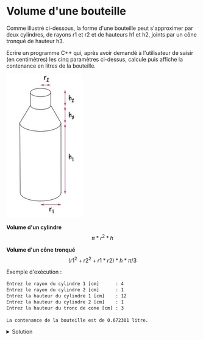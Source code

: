 # Volume d'une bouteille 

Comme illustré ci-dessous, la forme d'une bouteille peut s'approximer par deux cylindres, de rayons r1 et r2 et de hauteurs h1 et h2, joints par un cône tronqué de hauteur h3.

Ecrire un programme C++ qui, après avoir demandé à l'utilisateur de saisir (en centimètres) les cinq paramètres ci-dessus, calcule puis affiche la contenance en litres de la bouteille.

![bouteille](assets/03-10_bouteille.jpg)

**Volume d'un cylindre**
$$\pi * r^2 * h$$

**Volume d'un cône tronqué**
$$(r1^2 + r2^2 + r1 * r2) * h * \pi / 3$$

Exemple d'exécution :
~~~
Entrez le rayon du cylindre 1 [cm]      : 4
Entrez le rayon du cylindre 2 [cm]      : 1
Entrez la hauteur du cylindre 1 [cm]    : 12
Entrez la hauteur du cylindre 2 [cm]    : 1
Entrez la hauteur du tronc de cone [cm] : 3

La contenance de la bouteille est de 0.672301 litre.
~~~

<details>
<summary>Solution</summary>

~~~cpp
#include <iostream> // std::cout, std::cin, std::endl
#include <cstdlib>  // EXIT_SUCCESS
#include <numbers>  // std::numbers::pi

using namespace std;

int main() {
   using std::numbers::pi; // permet d'écrire pi plutôt que std::numbers::pi

   const double cm3_en_litre = 1E-3; // 1 litre = 1000 cm3

   double r1, h1, // rayon [cm] et hauteur [cm] du cylindre 1
   r2, h2, // rayon [cm] et hauteur [cm] du cylindre 2
   h3;     // hauteur [cm] du tronc de cône

   // Saisies utilisateur (supposées correctes)
   cout << "Entrez le rayon du cylindre 1 [cm]      : ";
   cin >> r1;
   cout << "Entrez le rayon du cylindre 2 [cm]      : ";
   cin >> r2;
   cout << "Entrez la hauteur du cylindre 1 [cm]    : ";
   cin >> h1;
   cout << "Entrez la hauteur du cylindre 2 [cm]    : ";
   cin >> h2;
   cout << "Entrez la hauteur du tronc de cone [cm] : ";
   cin >> h3;

   // Calculs des divers volumes [cm3] et du volume total [litre]
   const double volume_cylindre_1 = pi * r1 * r1 * h1;
   const double volume_cylindre_2 = pi * r2 * r2 * h2;
   const double volume_cone = pi * (r1 * r1 + r1 * r2 + r2 * r2) * h3 / 3;

   const double volume_total = (volume_cylindre_1 + volume_cylindre_2 + volume_cone) * cm3_en_litre;


   // Affichage du résultat
   cout << "\nLa contenance de la bouteille est de "
        << volume_total << " litre"
        << (volume_total < 2 ? "" : "s") << "." << endl;

   return EXIT_SUCCESS;
}
~~~
   
   



</details>
